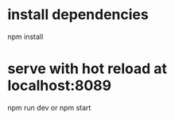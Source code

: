 # install dependencies
npm install

# serve with hot reload at localhost:8089
npm run dev  or  npm start
